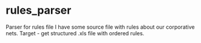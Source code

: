 # rules_parser
Parser for rules file
I have some source file with rules about our corporative nets.
Target - get structured .xls file with ordered rules.

